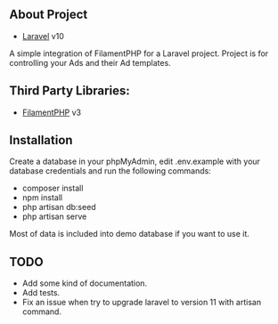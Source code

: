 
## About Project
- [Laravel](https://laravel.com) v10

A simple integration of FilamentPHP for a Laravel project.
Project is for controlling your Ads and their Ad templates.
## Third Party Libraries:
- [FilamentPHP](https://filamentphp.com) v3



## Installation

Create a database in your phpMyAdmin, edit .env.example with your
database credentials and run the following commands:

- composer install
- npm install
- php artisan db:seed
- php artisan serve

Most of data is included into demo database if you want to use it.

## TODO

- Add some kind of documentation.
- Add tests.
- Fix an issue when try to upgrade laravel to version 11 with artisan command.
